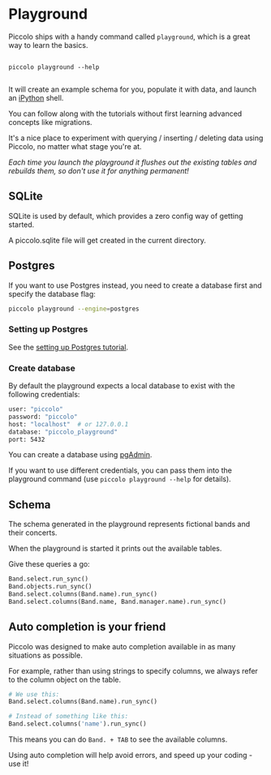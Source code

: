 # Playground

Piccolo ships with a handy command called `playground`, which is a great way to learn the basics.

<pre><code class="language-bash">
piccolo playground --help

</code></pre>

It will create an example schema for you, populate it with data, and launch an [iPython](https://ipython.org/) shell.

You can follow along with the tutorials without first learning advanced concepts like migrations.

It's a nice place to experiment with querying / inserting / deleting data using Piccolo, no matter what stage you're at.

<em>Each time you launch the playground it flushes out the existing tables and rebuilds them, so don't use it for anything permanent!</em>

## SQLite

SQLite is used by default, which provides a zero config way of getting started.

A piccolo.sqlite file will get created in the current directory.

## Postgres

If you want to use Postgres instead, you need to create a database first and specify the database flag:

```bash
piccolo playground --engine=postgres
```

### Setting up Postgres

See the [setting up Postgres tutorial](/tutorial/getting-started/setting-up-postgres/).

### Create database

By default the playground expects a local database to exist with the following credentials:

```bash
user: "piccolo"
password: "piccolo"
host: "localhost"  # or 127.0.0.1
database: "piccolo_playground"
port: 5432
```

You can create a database using [pgAdmin](https://www.pgadmin.org/).

If you want to use different credentials, you can pass them into the playground command (use `piccolo playground --help` for details).

## Schema

The schema generated in the playground represents fictional bands and their concerts.

When the playground is started it prints out the available tables.

Give these queries a go:

```python
Band.select.run_sync()
Band.objects.run_sync()
Band.select.columns(Band.name).run_sync()
Band.select.columns(Band.name, Band.manager.name).run_sync()
```

## Auto completion is your friend

Piccolo was designed to make auto completion available in as many situations as possible.

For example, rather than using strings to specify columns, we always refer to the column object on the table.

```python
# We use this:
Band.select.columns(Band.name).run_sync()

# Instead of something like this:
Band.select.columns('name').run_sync()
```

This means you can do `Band. + TAB`  to see the available columns.

Using auto completion will help avoid errors, and speed up your coding - use it!
